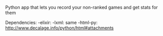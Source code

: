 Python app that lets you record your non-ranked games and get stats for them

Dependencies:
	-elixir: <update with url>
	-lxml: same
	-html-py: http://www.decalage.info/python/html#attachments